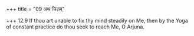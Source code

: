 +++
title = "09 अथ चित्तम्"

+++
12.9 If thou art unable to fix thy mind steadily on Me, then by the Yoga
of constant practice do thou seek to reach Me, O Arjuna.
